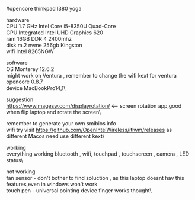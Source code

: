 
#opencore thinkpad l380 yoga


hardware\
CPU  1.7 GHz Intel Core i5-8350U Quad-Core\
GPU  Integrated Intel UHD Graphics 620\
ram  16GB DDR 4 2400mhz\
disk  m.2 nvme 256gb Kingston\
wifi  Intel 8265NGW

software\
OS  Monterey 12.6.2\
might work on Ventura , remember to change the wifi kext for ventura
opencore 0.8.7\
device  MacBookPro14,1\

suggestion\
https://www.magesw.com/displayrotation/  <-- screen rotation app,good when flip laptop and rotate the screen\


remember to generate your own smibios info\
wifi try visit https://github.com/OpenIntelWireless/itlwm/releases as different Macos need use different kext\

working\
everything working bluetooth , wifi, touchpad , touchscreen , camera , LED status\

not working\
fan sensor  - don't bother to find soluction , as this laptop doesnt hav this features,even in windows won't work\
touch pen - universal pointing device finger works thought\
